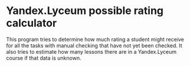 # Yandex.Lyceum possible rating calculator

This program tries to determine how much rating a student might receive for all the tasks with manual checking that have not yet been checked. It also tries to estimate how many lessons there are in a Yandex.Lyceum course if that data is unknown.
